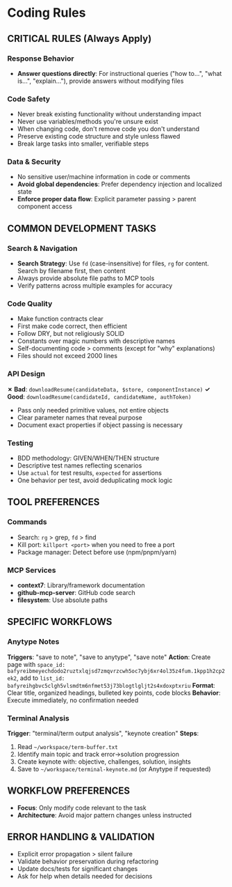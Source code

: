 # Coding Rules

## CRITICAL RULES (Always Apply)

### Response Behavior
- **Answer questions directly**: For instructional queries ("how to...", "what is...", "explain..."), provide answers without modifying files

### Code Safety
- Never break existing functionality without understanding impact
- Never use variables/methods you're unsure exist
- When changing code, don't remove code you don't understand
- Preserve existing code structure and style unless flawed
- Break large tasks into smaller, verifiable steps

### Data & Security
- No sensitive user/machine information in code or comments
- **Avoid global dependencies**: Prefer dependency injection and localized state
- **Enforce proper data flow**: Explicit parameter passing > parent component access

## COMMON DEVELOPMENT TASKS

### Search & Navigation
- **Search Strategy**: Use `fd` (case-insensitive) for files, `rg` for content. Search by filename first, then content
- Always provide absolute file paths to MCP tools
- Verify patterns across multiple examples for accuracy

### Code Quality
- Make function contracts clear
- First make code correct, then efficient
- Follow DRY, but not religiously SOLID
- Constants over magic numbers with descriptive names
- Self-documenting code > comments (except for "why" explanations)
- Files should not exceed 2000 lines

### API Design
**✗ Bad**: `downloadResume(candidateData, $store, componentInstance)`
**✓ Good**: `downloadResume(candidateId, candidateName, authToken)`
- Pass only needed primitive values, not entire objects
- Clear parameter names that reveal purpose
- Document exact properties if object passing is necessary

### Testing
- BDD methodology: GIVEN/WHEN/THEN structure
- Descriptive test names reflecting scenarios
- Use `actual` for test results, `expected` for assertions
- One behavior per test, avoid deduplicating mock logic

## TOOL PREFERENCES

### Commands
- Search: `rg` > grep, `fd` > find
- Kill port: `killport <port>` when you need to free a port
- Package manager: Detect before use (npm/pnpm/yarn)

### MCP Services
- **context7**: Library/framework documentation
- **github-mcp-server**: GitHub code search
- **filesystem**: Use absolute paths

## SPECIFIC WORKFLOWS

### Anytype Notes
**Triggers**: "save to note", "save to anytype", "save note"
**Action**: Create page with `space_id: bafyreibmeyechdodo2ruztxlqjsd7zmqvrzcwh5oc7ybj6xr4ol35z4fum.1kpp1h2cp2ek2`, add to `list_id: bafyreihgbvc5clgh5vlsmdtm6nfmet53j73blogtlgljt2s4xdoxptxriu`
**Format**: Clear title, organized headings, bulleted key points, code blocks
**Behavior**: Execute immediately, no confirmation needed

### Terminal Analysis
**Trigger**: "terminal/term output analysis", "keynote creation"
**Steps**:
1. Read `~/workspace/term-buffer.txt`
2. Identify main topic and track error→solution progression
3. Create keynote with: objective, challenges, solution, insights
4. Save to `~/workspace/terminal-keynote.md` (or Anytype if requested)

## WORKFLOW PREFERENCES

- **Focus**: Only modify code relevant to the task
- **Architecture**: Avoid major pattern changes unless instructed

## ERROR HANDLING & VALIDATION

- Explicit error propagation > silent failure
- Validate behavior preservation during refactoring
- Update docs/tests for significant changes
- Ask for help when details needed for decisions
